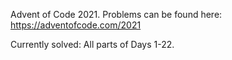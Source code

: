 Advent of Code 2021. Problems can be found here: https://adventofcode.com/2021

Currently solved:
All parts of Days 1-22.